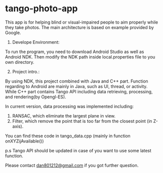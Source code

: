 # tango-photo-app
This app is for helping blind or visual-impaired people to aim properly while they take photos. The main architecture is based on example provided by Google.

1. Develope Environment:
  
  To run the program, you need to download Android Studio as well as Android NDK. Then modify the NDK path inside local.properties file to you own directory.

2. Project intro.:

  By using NDK, this project combined with Java and C++ part.
  Function regarding to Android are mainly in Java, such as UI, thread, or activity.
  While C++ part contains Tango API including data retrieving, processing, and rendering(by Opengl-ES).
  
  In current version, data processing was implemented including: 
  1. RANSAC, which eliminate the largest plane in view.
  2. Filter, which remove the point that is too far from the closest point (in Z-axis).
  
  You can find these code in tango_data.cpp (mainly in function onXYZijAvailable())


p.s Tango API should be updated in case of you want to use some latest function.

Please contact dan801212@gmail.com if you got further question.
